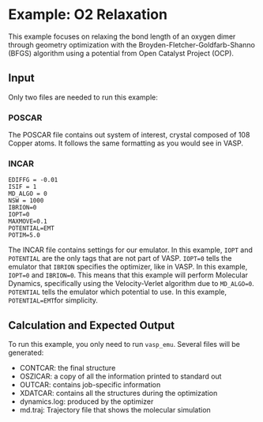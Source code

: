 # Example: O2 Relaxation

This example focuses on relaxing the bond length of an oxygen dimer through geometry optimization with the Broyden-Fletcher-Goldfarb-Shanno (BFGS) algorithm using a potential from Open Catalyst Project (OCP).

## Input

Only two files are needed to run this example:

### POSCAR

The POSCAR file contains out system of interest, crystal composed of 108 Copper atoms. It follows the same formatting as you would see in VASP.

### INCAR

```Text
EDIFFG = -0.01
ISIF = 1
MD_ALGO = 0
NSW = 1000
IBRION=0
IOPT=0
MAXMOVE=0.1
POTENTIAL=EMT
POTIM=5.0
```

The INCAR file contains settings for our emulator. In this example, `IOPT` and `POTENTIAL` are the only tags that are not part of VASP. `IOPT=0` tells the emulator that `IBRION` specifies the optimizer, like in VASP. In this example, `IOPT=0` and `IBRION=0`. This means that this example will perform Molecular Dynamics, specifically using the Velocity-Verlet algorithm due to `MD_ALGO=0`. `POTENTIAL` tells the emulator which potential to use. In this example, `POTENTIAL=EMT`for simplicity. 

## Calculation and Expected Output


To run this example, you only need to run `vasp_emu`. Several files will be generated:

- CONTCAR: the final structure
- OSZICAR: a copy of all the information printed to standard out
- OUTCAR: contains job-specific information
- XDATCAR: contains all the structures during the optimization
- dynamics.log: produced by the optimizer
- md.traj: Trajectory file that shows the molecular simulation

